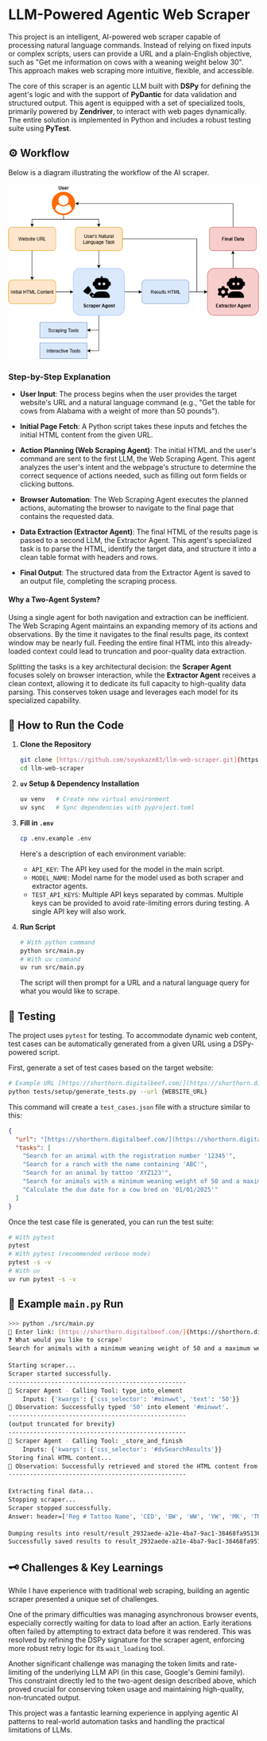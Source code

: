# LLM-Powered Agentic Web Scraper

This project is an intelligent, AI-powered web scraper capable of processing natural language commands. Instead of relying on fixed inputs or complex scripts, users can provide a URL and a plain-English objective, such as "Get me information on cows with a weaning weight below 30". This approach makes web scraping more intuitive, flexible, and accessible.

The core of this scraper is an agentic LLM built with **DSPy** for defining the agent's logic and with the support of **PyDantic** for data validation and structured output. This agent is equipped with a set of specialized tools, primarily powered by **Zendriver**, to interact with web pages dynamically. The entire solution is implemented in Python and includes a robust testing suite using **PyTest**.

## ⚙️ Workflow
Below is a diagram illustrating the workflow of the AI scraper.

<div align="center">
  <img src="static/llm-scraper-flow.png">
</div>

### Step-by-Step Explanation
* **User Input**: The process begins when the user provides the target website's URL and a natural language command (e.g., "Get the table for cows from Alabama with a weight of more than 50 pounds").

* **Initial Page Fetch**: A Python script takes these inputs and fetches the initial HTML content from the given URL.

* **Action Planning (Web Scraping Agent)**: The initial HTML and the user's command are sent to the first LLM, the Web Scraping Agent. This agent analyzes the user's intent and the webpage's structure to determine the correct sequence of actions needed, such as filling out form fields or clicking buttons.

* **Browser Automation**: The Web Scraping Agent executes the planned actions, automating the browser to navigate to the final page that contains the requested data.

* **Data Extraction (Extractor Agent)**: The final HTML of the results page is passed to a second LLM, the Extractor Agent. This agent's specialized task is to parse the HTML, identify the target data, and structure it into a clean table format with headers and rows.

* **Final Output**: The structured data from the Extractor Agent is saved to an output file, completing the scraping process.

#### **Why a Two-Agent System?**
Using a single agent for both navigation and extraction can be inefficient. The Web Scraping Agent maintains an expanding memory of its actions and observations. By the time it navigates to the final results page, its context window may be nearly full. Feeding the entire final HTML into this already-loaded context could lead to truncation and poor-quality data extraction.

Splitting the tasks is a key architectural decision: the **Scraper Agent** focuses solely on browser interaction, while the **Extractor Agent** receives a clean context, allowing it to dedicate its full capacity to high-quality data parsing. This conserves token usage and leverages each model for its specialized capability.

## 🚀 How to Run the Code
1.  **Clone the Repository**
    ```bash
    git clone [https://github.com/soyokaze83/llm-web-scraper.git](https://github.com/soyokaze83/llm-web-scraper.git)
    cd llm-web-scraper
    ```
2.  **`uv` Setup & Dependency Installation**
    ```bash
    uv venv   # Create new virtual environment
    uv sync   # Sync dependencies with pyproject.toml
    ```
3.  **Fill in `.env`**
    ```bash
    cp .env.example .env
    ```
    Here's a description of each environment variable:
    - `API_KEY`: The API key used for the model in the main script.
    - `MODEL_NAME`: Model name for the model used as both scraper and extractor agents.
    - `TEST_API_KEYS`: Multiple API keys separated by commas. Multiple keys can be provided to avoid rate-limiting errors during testing. A single API key will also work.

4.  **Run Script**
    ```bash
    # With python command
    python src/main.py
    # With uv command
    uv run src/main.py
    ```
    The script will then prompt for a URL and a natural language query for what you would like to scrape.


## 🧪 Testing
The project uses `pytest` for testing. To accommodate dynamic web content, test cases can be automatically generated from a given URL using a DSPy-powered script.

First, generate a set of test cases based on the target website:
```bash
# Example URL [https://shorthorn.digitalbeef.com/](https://shorthorn.digitalbeef.com/)
python tests/setup/generate_tests.py --url {WEBSITE_URL}
```

This command will create a `test_cases.json` file with a structure similar to this:
```json
{
  "url": "[https://shorthorn.digitalbeef.com/](https://shorthorn.digitalbeef.com/)",
  "tasks": [
    "Search for an animal with the registration number '12345'",
    "Search for a ranch with the name containing 'ABC'",
    "Search for an animal by tattoo 'XYZ123'",
    "Search for animals with a minimum weaning weight of 50 and a maximum weaning weight of 100",
    "Calculate the due date for a cow bred on '01/01/2025'"
  ]
}
```

Once the test case file is generated, you can run the test suite:
```bash
# With pytest
pytest
# With pytest (recommended verbose mode)
pytest -s -v
# With uv
uv run pytest -s -v
```

## 📄 Example `main.py` Run
```bash
>>> python ./src/main.py
🔗 Enter link: [https://shorthorn.digitalbeef.com/](https://shorthorn.digitalbeef.com/)
❓ What would you like to scrape?
Search for animals with a minimum weaning weight of 50 and a maximum weaning weight of 100

Starting scraper...
Scraper started successfully.
--------------------------------------------------
🤖 Scraper Agent - Calling Tool: type_into_element
    Inputs: {'kwargs': {'css_selector': '#minwwt', 'text': '50'}}
👀 Observation: Successfully typed '50' into element '#minwwt'.
--------------------------------------------------
(output truncated for brevity)
--------------------------------------------------
🤖 Scraper Agent - Calling Tool: _store_and_finish
    Inputs: {'kwargs': {'css_selector': '#dvSearchResults'}}
Storing final HTML content...
👀 Observation: Successfully retrieved and stored the HTML content from selector '#dvSearchResults'. The task is com...
--------------------------------------------------

Extracting final data...
Stopping scraper...
Scraper stopped successfully.
Answer: header=['Reg # Tattoo Name', 'CED', 'BW', 'WW', 'YW', 'MK', 'TM', 'CEM', 'ST', 'YG', 'CW', 'REA', 'FAT', 'MB', '$CEZ', '$BMI', '$CPI', '$F'] data=[['AR4397149 JSF 84N JSF MISS ME 84N', '2', '5.7', '95', '139', '19', '66', '2', '15', '-0.3', '31', '0.63', '-0.08', '0.03', '-6.49', '148.61', '132.11', '70.61'], ...]]

Dumping results into result/result_2932aede-a21e-4ba7-9ac1-38468fa95136.json...
Successfully saved results to result_2932aede-a21e-4ba7-9ac1-38468fa95136.json!
```

## 🗝️ Challenges & Key Learnings
While I have experience with traditional web scraping, building an agentic scraper presented a unique set of challenges.

One of the primary difficulties was managing asynchronous browser events, especially correctly waiting for data to load after an action. Early iterations often failed by attempting to extract data before it was rendered. This was resolved by refining the DSPy signature for the scraper agent, enforcing more robust retry logic for its `wait_loading` tool.

Another significant challenge was managing the token limits and rate-limiting of the underlying LLM API (in this case, Google's Gemini family). This constraint directly led to the two-agent design described above, which proved crucial for conserving token usage and maintaining high-quality, non-truncated output.

This project was a fantastic learning experience in applying agentic AI patterns to real-world automation tasks and handling the practical limitations of LLMs.
